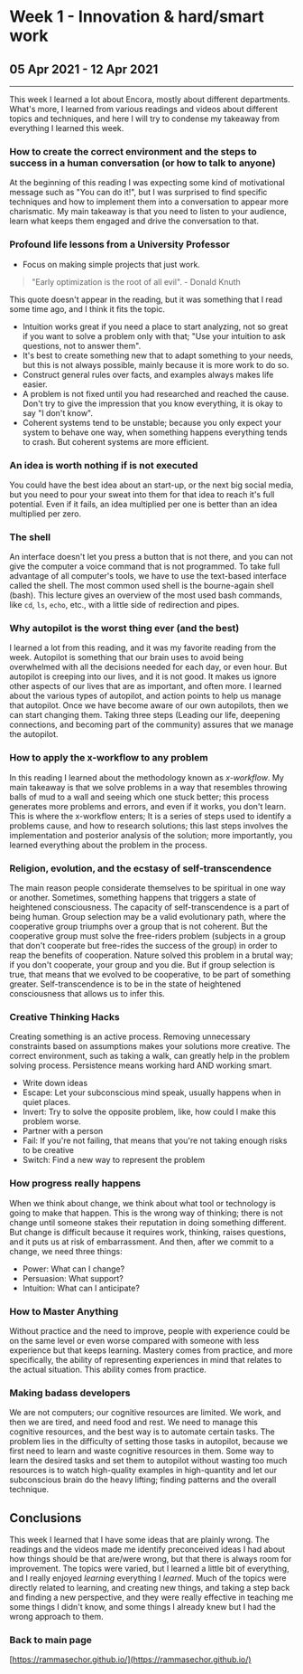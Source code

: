# Week 1 - Innovation & hard/smart work

## 05 Apr 2021 - 12 Apr 2021

---

This week I learned a lot about Encora, mostly about different departments. What's more,
I learned from various readings and videos about different topics and techniques, and
here I will try to condense my takeaway from everything I learned this week.

### How to create the correct environment and the steps to success in a human conversation (or how to talk to anyone)

At the beginning of this reading I was expecting some kind of motivational message such as
"You can do it!", but I was surprised to find specific techniques and how to implement them
into a conversation to appear more charismatic. My main takeaway is that you need to listen to your audience, learn what keeps them engaged and drive the conversation to that.

### Profound life lessons from a University Professor

- Focus on making simple projects that just work.

> "Early optimization is the root of all evil". - Donald Knuth  

This quote doesn't appear in the reading, but it was something that I read some time
ago, and I think it fits the topic.  

- Intuition works great if you need a place to start analyzing, not so great if you
want to solve a problem only with that; "Use your intuition to ask questions, not to answer them".  
- It's best to create something new that to adapt something to your needs, but this is
not always possible, mainly because it is more work to do so.  
- Construct general rules over
facts, and examples always makes life easier.  
- A problem is not fixed until you had researched
and reached the cause. Don't try to give the impression that you know everything, it is okay
to say "I don't know".
- Coherent systems tend to be unstable; because you only expect your
system to behave one way, when something happens everything tends to crash. But coherent systems
are more efficient.

### An idea is worth nothing if is not executed

You could have the best idea about an start-up, or the next big social media, but
you need to pour your sweat into them for that idea to reach it's full potential.
Even if it fails, an idea multiplied per one is better than an idea multiplied per zero.

### The shell

An interface doesn't let you press a button that is not there, and you can not give the
computer a voice command that is not programmed. To take full advantage of all computer's
tools, we have to use the text-based interface called the shell. The most common used shell
is the bourne-again shell (bash).
This lecture gives an overview of the most used bash commands, like `cd`, `ls`, `echo`, etc., with
a little side of redirection and pipes.

### Why autopilot is the worst thing ever (and the best)

I learned a lot from this reading, and it was my favorite reading from the week.
Autopilot is something that our brain uses to avoid being overwhelmed with all the
decisions needed for each day, or even hour. But autopilot is creeping into our lives,
and it is not good. It makes us ignore other aspects of our lives that are as important, and often more. I learned about the various types of autopilot, and action points
to help us manage that autopilot. Once we have become aware of our own autopilots, then
we can start changing them. Taking three steps (Leading our life, deepening connections,
and becoming part of the community) assures that we manage the autopilot.

### How to apply the x-workflow to any problem

In this reading I learned about the methodology known as *x-workflow*.
My main takeaway is that we solve problems in a way that resembles throwing balls of mud to a wall and seeing which one stuck better; this process generates more problems and errors, and even if it works, you don't learn. This is where the x-workflow enters;
It is a series
of steps used to identify a problems cause, and how to research solutions; this last steps
involves the implementation and posterior analysis of the solution; more importantly,
you learned everything about the problem in the process.

### Religion, evolution, and the ecstasy of self-transcendence

The main reason people considerate themselves to be spiritual in one way or another.
Sometimes, something happens that triggers a state of heightened consciousness. The capacity
of self-transcendence is a part of being human. Group selection may be a valid evolutionary path,
where the cooperative group triumphs over a group that is not coherent. But the cooperative group
must solve the free-riders problem (subjects in a group that don't cooperate but free-rides the success
of the group) in order to reap the benefits of cooperation. Nature solved this problem in a brutal way; if you don't
cooperate, your group and you die. But if group selection is true, that means that we evolved to be cooperative, to be
part of something greater. Self-transcendence is to be in the state of heightened consciousness that
allows us to infer this.

### Creative Thinking Hacks

Creating something is an active process. Removing unnecessary constraints based on assumptions makes your solutions
more creative. The correct environment, such as taking a walk, can greatly help in the problem solving process.
Persistence means working hard AND working smart.

- Write down ideas
- Escape: Let your subconscious mind speak, usually happens when in quiet places.
- Invert: Try to solve the opposite problem, like, how could I make this problem worse.
- Partner with a person
- Fail: If you're not failing, that means that you're not taking enough risks to be creative
- Switch: Find a new way to represent the problem

### How progress really happens

When we think about change, we think about what tool or technology is going to make that happen.
This is the wrong way of thinking; there is not change until someone stakes their reputation in
doing something different. But change is difficult because it requires work, thinking, raises questions,
and it puts us at risk of embarrassment. And then, after we commit to a change, we need three things:

- Power: What can I change?
- Persuasion: What support?
- Intuition: What can I anticipate?

### How to Master Anything

Without practice and the need to improve, people with experience could be on the same level
or even worse compared with someone with less experience but that keeps learning. Mastery
comes from practice, and more specifically, the ability of representing experiences in mind
that relates to the actual situation. This ability comes from practice.

### Making badass developers

We are not computers; our cognitive resources are limited. We work, and then we are tired, and need
food and rest. We need to manage this cognitive resources, and the best way is to automate certain
tasks. The problem lies in the difficulty of setting those tasks in autopilot, because we first need
to learn and waste cognitive resources in them. Some way to learn the desired tasks and set them to autopilot
without wasting too much resources is to watch high-quality examples in high-quantity and let our subconscious
brain do the heavy lifting; finding patterns and the overall technique.

## Conclusions

This week I learned that I have some ideas that are plainly wrong. The readings and the
videos made me identify preconceived ideas I had about how things should be that are/were wrong, but that there is always room for improvement. The topics were varied, but I learned a little bit of everything, and I really enjoyed *learning* everything I *learned*. Much of
the topics were directly related to learning, and creating new things, and taking a
step back and finding a new perspective, and they were really effective in teaching me
some things I didn't know, and some things I already knew but I had the wrong approach to them.

### Back to main page

[https://rammasechor.github.io/](https://rammasechor.github.io/)
